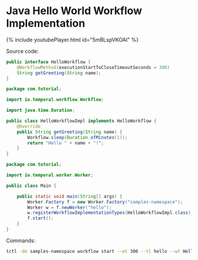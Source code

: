 # Java Hello World Workflow Implementation

{% include youtubePlayer.html id="5mBLspVKOAI" %}

Source code:

```java
public interface HelloWorkflow {
    @WorkflowMethod(executionStartToCloseTimeoutSeconds = 300)
    String getGreeting(String name);
}
```
```java
package com.tutorial;

import io.temporal.workflow.Workflow;

import java.time.Duration;

public class HelloWorkflowImpl implements HelloWorkflow {
    @Override
    public String getGreeting(String name) {
        Workflow.sleep(Duration.ofMinutes(1));
        return "Hello " + name + "!";
    }
}
```
```java
package com.tutorial;

import io.temporal.worker.Worker;

public class Main {

    public static void main(String[] args) {
        Worker.Factory f = new Worker.Factory("samples-namespace");
        Worker w = f.newWorker("hello");
        w.registerWorkflowImplementationTypes(HelloWorkflowImpl.class);
        f.start();
    }
}
```
Commands:
```bash
tctl -do samples-namespace workflow start --et 300 --tl hello --wt HelloWorkflow_getGreeting --input \"World\"
```

